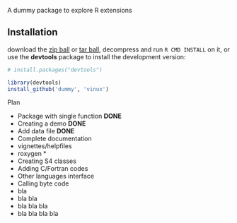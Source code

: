 A dummy package to explore R extensions





## Installation


download the [zip ball](https://github.com/vinux/dummy/zipball/master) or [tar ball](https://github.com/vinux/dummy/tarball/master), decompress and run `R CMD INSTALL` on it, or use the **devtools** package to install the development version:

```r
# install.packages("devtools")

library(devtools)
install_github('dummy', 'vinux')
```



Plan

- Package with single function  **DONE**
- Creating a demo               **DONE**
- Add data file                 **DONE**
- Complete documentation        
- vignettes/helpfiles
- roxygen *
- Creating S4 classes
- Adding C/Fortran codes
- Other languages interface
- Calling byte code
- bla
- bla bla
- bla bla bla
- bla bla bla bla
